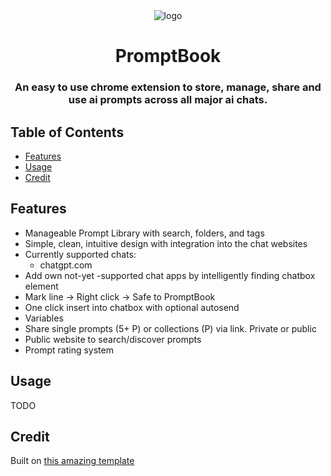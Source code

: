 <div align="center">
<img src="public/icon-128.png" alt="logo"/>
<h1> PromptBook</h1>

<h3>
    An easy to use chrome extension to store, manage, share and use ai prompts across all major ai chats.
</h3>

</div>

## Table of Contents

- [Features](#features)
- [Usage](#usage)
- [Credit](#credit)

## Features <a name="features"></a>

- Manageable Prompt Library with search, folders, and tags
- Simple, clean, intuitive design with integration into the chat websites
- Currently supported chats:
  - chatgpt.com
- Add own not-yet -supported chat apps by intelligently finding chatbox element
- Mark line -> Right click -> Safe to PromptBook
- One click insert into chatbox with optional autosend
- Variables
- Share single prompts (5+ P) or collections (P) via link. Private or public
- Public website to search/discover prompts
- Prompt rating system

## Usage <a name="usage"></a>

TODO

## Credit

Built on [this amazing template](https://github.com/JohnBra/vite-web-extension.git)

